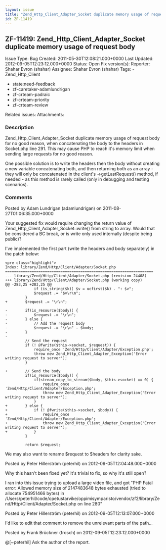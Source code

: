 ```yaml
---
layout: issue
title: "Zend_Http_Client_Adapter_Socket duplicate memory usage of request body"
id: ZF-11419
---
```


ZF-11419: Zend\_Http\_Client\_Adapter\_Socket duplicate memory usage of request body
------------------------------------------------------------------------------------

 Issue Type: Bug Created: 2011-05-30T12:08:21.000+0000 Last Updated: 2012-09-05T12:23:12.000+0000 Status: Open Fix version(s): 
 Reporter:  Shahar Evron (shahar)  Assignee:  Shahar Evron (shahar)  Tags: - Zend\_Http\_Client
- state:need-feedback
- zf-caretaker-adamlundrigan
- zf-crteam-padraic
- zf-crteam-priority
- zf-crteam-review
 
 Related issues: 
 Attachments: 
### Description

Zend\_Http\_Client\_Adapter\_Socket duplicate memory usage of request body for no good reason, when concatenating the body to the headers in Socket.php line 291. This may cause PHP to reach it's memory limit when sending large requests for no good reason.

One possible solution is to write the headers then the body without creating a new variable concatenating both, and then returning both as an array - they will only be concatenated in the client's ->getLastRequest() method, if needed - as this method is rarely called (only in debugging and testing scenarios).

 

 

### Comments

Posted by Adam Lundrigan (adamlundrigan) on 2011-08-27T01:06:35.000+0000

Your suggested fix would require changing the return value of Zend\_Http\_Client\_Adapter\_Socket::write() from string to array. Would that be considered a BC break, or is write only used internally (despite being public)?

I've implemented the first part (write the headers and body separately) in the patch below:

 
    <pre class="highlight">
    Index: library/Zend/Http/Client/Adapter/Socket.php
    ===================================================================
    --- library/Zend/Http/Client/Adapter/Socket.php (revision 24408)
    +++ library/Zend/Http/Client/Adapter/Socket.php (working copy)
    @@ -283,25 +283,25 @@
                 if (is_string($k)) $v = ucfirst($k) . ": $v";
                 $request .= "$v\r\n";
             }
    +        $request .= "\r\n";
    
    -        if(is_resource($body)) {
    -            $request .= "\r\n";
    -        } else {
    -            // Add the request body
    -            $request .= "\r\n" . $body;
    -        }
    -
             // Send the request
             if (! @fwrite($this->socket, $request)) {
                 require_once 'Zend/Http/Client/Adapter/Exception.php';
                 throw new Zend_Http_Client_Adapter_Exception('Error writing request to server');
             }
    
    +        // Send the body
             if(is_resource($body)) {
                 if(stream_copy_to_stream($body, $this->socket) == 0) {
                     require_once 'Zend/Http/Client/Adapter/Exception.php';
                     throw new Zend_Http_Client_Adapter_Exception('Error writing request to server');
                 }
    +        } else {
    +            if (! @fwrite($this->socket, $body)) {
    +                require_once 'Zend/Http/Client/Adapter/Exception.php';
    +                throw new Zend_Http_Client_Adapter_Exception('Error writing request to server');
    +            }
             }
    
             return $request;


We may also want to rename $request to $headers for clarity sake.

 

 

Posted by Peter Hillerström (peterhil) on 2012-09-05T12:04:48.000+0000

Why this hasn't been fixed yet? It's trivial to fix, so why it's still open?

I ran into this issue trying to upload a large video file, and got "PHP Fatal error: Allowed memory size of 2147483648 bytes exhausted (tried to allocate 754951466 bytes) in /Users/peterhil/code/opetustarvike/oppimisymparisto/vendor/zf2/library/Zend/Http/Client/Adapter/Socket.php on line 280"

 

 

Posted by Peter Hillerström (peterhil) on 2012-09-05T12:13:07.000+0000

I'd like to edit that comment to remove the unrelevant parts of the path...

 

 

Posted by Frank Brückner (frosch) on 2012-09-05T12:23:12.000+0000

@[~peterhil] Ask the author of the report.

 

 